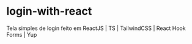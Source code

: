 # login-with-react
Tela simples de login feito em ReactJS | TS | TailwindCSS | React Hook Forms | Yup
